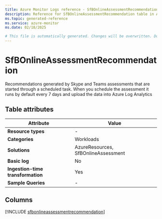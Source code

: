 ```yaml
---
title: Azure Monitor Logs reference - SfBOnlineAssessmentRecommendation
description: Reference for SfBOnlineAssessmentRecommendation table in Azure Monitor Logs.
ms.topic: generated-reference
ms.service: azure-monitor
ms.date: 02/18/2025

# This file is automatically generated. Changes will be overwritten. Do not change this file directly.
---
```


# SfBOnlineAssessmentRecommendation

Recommendations generated by Skype and Teams assessments that are started through a scheduled task. When you schedule the assessment it runs by default every 7 days and upload the data into Azure Log Analytics


## Table attributes

|Attribute|Value|
|---|---|
|**Resource types**|-|
|**Categories**|Workloads|
|**Solutions**| AzureResources, SfBOnlineAssessment|
|**Basic log**|No|
|**Ingestion-time transformation**|Yes|
|**Sample Queries**|-|



## Columns
  
[!INCLUDE [sfbonlineassessmentrecommendation](~/reusable-content/ce-skilling/azure/includes/azure-monitor/reference/tables/sfbonlineassessmentrecommendation-include.md)]
